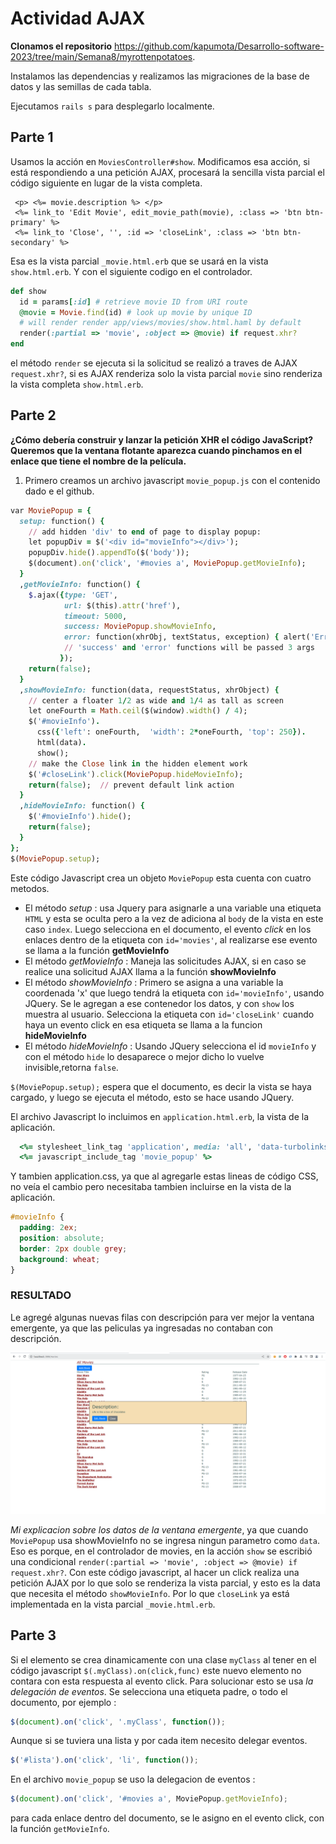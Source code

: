 # Actividad AJAX

**Clonamos el repositorio** https://github.com/kapumota/Desarrollo-software-2023/tree/main/Semana8/myrottenpotatoes.

Instalamos las dependencias y realizamos las migraciones de la base de datos y las semillas de cada tabla.

Ejecutamos `rails s` para desplegarlo localmente.

## Parte 1

Usamos la acción en `MoviesController#show`. Modificamos esa acción, si está respondiendo a una petición AJAX, procesará la sencilla vista parcial el código siguiente en lugar de la vista completa.

```movie
 <p> <%= movie.description %> </p>
 <%= link_to 'Edit Movie', edit_movie_path(movie), :class => 'btn btn-primary' %>
 <%= link_to 'Close', '', :id => 'closeLink', :class => 'btn btn-secondary' %>
```

Esa es la vista parcial `_movie.html.erb` que se usará en la vista `show.html.erb`. Y con el siguiente codigo en el controlador.

```ruby
def show
  id = params[:id] # retrieve movie ID from URI route
  @movie = Movie.find(id) # look up movie by unique ID
  # will render render app/views/movies/show.html.haml by default
  render(:partial => 'movie', :object => @movie) if request.xhr?
end
```

el método `render` se ejecuta si la solicitud se realizó a traves de AJAX `request.xhr?`, si es AJAX renderiza solo la vista parcial `movie` sino renderiza la vista completa `show.html.erb`.

## Parte 2

**¿Cómo debería construir y lanzar la petición XHR el código JavaScript? Queremos que la ventana flotante aparezca cuando pinchamos en el enlace que tiene el nombre de la película.**

1. Primero creamos un archivo javascript `movie_popup.js` con el contenido dado e el github.

```ruby
var MoviePopup = {
  setup: function() {
    // add hidden 'div' to end of page to display popup:
    let popupDiv = $('<div id="movieInfo"></div>');
    popupDiv.hide().appendTo($('body'));
    $(document).on('click', '#movies a', MoviePopup.getMovieInfo);
  }
  ,getMovieInfo: function() {
    $.ajax({type: 'GET',
            url: $(this).attr('href'),
            timeout: 5000,
            success: MoviePopup.showMovieInfo,
            error: function(xhrObj, textStatus, exception) { alert('Error!'); }
            // 'success' and 'error' functions will be passed 3 args
           });
    return(false);
  }
  ,showMovieInfo: function(data, requestStatus, xhrObject) {
    // center a floater 1/2 as wide and 1/4 as tall as screen
    let oneFourth = Math.ceil($(window).width() / 4);
    $('#movieInfo').
      css({'left': oneFourth,  'width': 2*oneFourth, 'top': 250}).
      html(data).
      show();
    // make the Close link in the hidden element work
    $('#closeLink').click(MoviePopup.hideMovieInfo);
    return(false);  // prevent default link action
  }
  ,hideMovieInfo: function() {
    $('#movieInfo').hide();
    return(false);
  }
};
$(MoviePopup.setup);
```

Este código Javascript crea un objeto `MoviePopup` esta cuenta con cuatro metodos.

- El método _setup_ : usa Jquery para asignarle a una variable una etiqueta `HTML` y esta se oculta pero a la vez de adiciona al `body` de la vista en este caso `index`. Luego selecciona en el documento, el evento _click_ en los enlaces dentro de la etiqueta con `id='movies'`, al realizarse ese evento se llama a la función **getMovieInfo**
- El método _getMovieInfo_ : Maneja las solicitudes AJAX, si en caso se realice una solicitud AJAX llama a la función **showMovieInfo**
- El método _showMovieInfo_ : Primero se asigna a una variable la coordenada 'x' que luego tendrá la etiqueta con `id='movieInfo'`, usando JQuery. Se le agregan a ese contenedor los datos, y con `show` los muestra al usuario. Selecciona la etiqueta con `id='closeLink'` cuando haya un evento click en esa etiqueta se llama a la funcion **hideMovieInfo**
- El método _hideMovieInfo_ : Usando JQuery selecciona el id `movieInfo` y con el método `hide` lo desaparece o mejor dicho lo vuelve invisible,retorna `false`.

`$(MoviePopup.setup);` espera que el documento, es decir la vista se haya cargado, y luego se ejecuta el método, esto se hace usando JQuery.

El archivo Javascript lo incluimos en `application.html.erb`, la vista de la aplicación.

```ruby
  <%= stylesheet_link_tag 'application', media: 'all', 'data-turbolinks-track': 'reload' %>
  <%= javascript_include_tag 'movie_popup' %>
```
Y tambien application.css, ya que al agregarle estas lineas de código CSS, no veía el cambio pero necesitaba tambien incluirse en la vista de la aplicación.

```css
#movieInfo {
  padding: 2ex;
  position: absolute;
  border: 2px double grey;
  background: wheat;
}
```

### RESULTADO

Le agregé algunas nuevas filas con descripción para ver mejor la ventana emergente, ya que las peliculas ya ingresadas no contaban con descripción.

![AJAX](resultado1.png)

*Mi explicacion sobre los datos de la ventana emergente*, ya que cuando `MoviePopup` usa showMovieInfo no se ingresa ningun parametro como `data`. Eso es porque, en el controlador de movies, en la acción `show` se escribió una condicional `render(:partial => 'movie', :object => @movie) if request.xhr?`. Con este código javascript, al hacer un click realiza una petición AJAX por lo que solo se renderiza la vista parcial, y esto es la data que necesita el método `showMovieInfo`. Por lo que `closeLink` ya está implementada en la vista parcial `_movie.html.erb`.

## Parte 3

Si el elemento se crea dinamicamente con una clase `myClass` al tener en el código javascript `$(.myClass).on(click,func)` este nuevo elemento no contara con esta respuesta al evento click. Para solucionar esto se usa *la delegación de eventos*. Se selecciona una etiqueta padre, o todo el documento, por ejemplo : 

```javascript
$(document).on('click', '.myClass', function());
```

Aunque si se tuviera una lista y por cada item necesito delegar eventos.

```javascript
$('#lista').on('click', 'li', function());
```

En el archivo `movie_popup` se uso la delegacion de eventos :

```javascript
$(document).on('click', '#movies a', MoviePopup.getMovieInfo);
```
para cada enlace dentro del documento, se le asigno en el evento click, con la función `getMovieInfo`. 